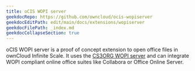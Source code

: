 ```yaml
---
title: oCIS WOPI server
geekdocRepo: https://github.com/owncloud/ocis-wopiserver
geekdocEditPath: edit/main/docs/extensions/wopiserver
geekdocFilePath: _index.md
geekdocCollapseSection: true
---
```


oCIS WOPI server is  a proof of concept extension to open office files in ownCloud Infinite Scale. It uses the [CS3ORG WOPI server](https://github.com/cs3org/wopiserver) and can integrate WOPI compliant online office suites like Collabora or Office Online Server.
